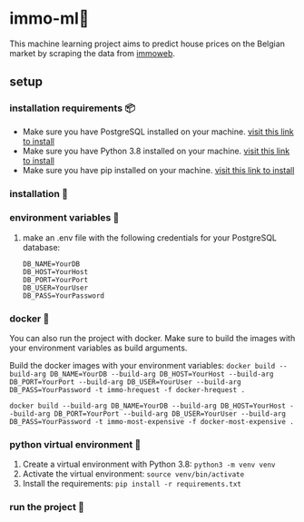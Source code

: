 # immo-ml🏡

This machine learning project aims to predict house prices on the Belgian market by scraping the data from [immoweb](https://www.immoweb.be/).

## setup

### installation requirements 📦

- Make sure you have PostgreSQL installed on your machine. [visit this link to install](https://www.postgresql.org/docs/current/tutorial-install.html)
- Make sure you have Python 3.8 installed on your machine. [visit this link to install](https://www.python.org/downloads/)
- Make sure you have pip installed on your machine. [visit this link to install](https://pip.pypa.io/en/stable/installing/)

### installation 🚀

### environment variables 🔑

1. make an .env file with the following credentials for your PostgreSQL database:

   ```
   DB_NAME=YourDB
   DB_HOST=YourHost
   DB_PORT=YourPort
   DB_USER=YourUser
   DB_PASS=YourPassword
   ```

### docker 🐋

You can also run the project with docker. Make sure to build the images with your environment variables as build arguments.

Build the docker images with your environment variables:
`docker build --build-arg DB_NAME=YourDB --build-arg DB_HOST=YourHost --build-arg DB_PORT=YourPort --build-arg DB_USER=YourUser --build-arg DB_PASS=YourPassword -t immo-hrequest -f docker-hrequest .`

`docker build --build-arg DB_NAME=YourDB --build-arg DB_HOST=YourHost --build-arg DB_PORT=YourPort --build-arg DB_USER=YourUser --build-arg DB_PASS=YourPassword -t immo-most-expensive -f docker-most-expensive .`

### python virtual environment 🐍

1. Create a virtual environment with Python 3.8:
   `python3 -m venv venv`
2. Activate the virtual environment:
   `source venv/bin/activate`
3. Install the requirements:
   `pip install -r requirements.txt`

### run the project 🚀
